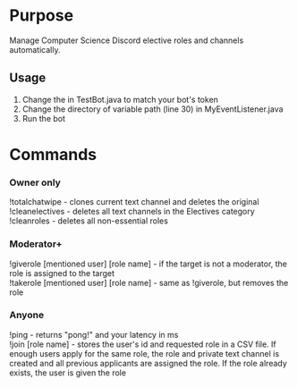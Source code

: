 # Purpose
Manage Computer Science Discord elective roles and channels automatically.

## Usage
1. Change the <token> in TestBot.java to match your bot's token
2. Change the directory of variable path (line 30) in MyEventListener.java
3. Run the bot

# Commands
### Owner only
!totalchatwipe - clones current text channel and deletes the original  
!cleanelectives - deletes all text channels in the Electives category  
!cleanroles - deletes all non-essential roles  

### Moderator+
!giverole [mentioned user] [role name] - if the target is not a moderator, the role is assigned to the target  
!takerole [mentioned user] [role name] - same as !giverole, but removes the role  

### Anyone
!ping - returns "pong!" and your latency in ms  
!join [role name] - stores the user's id and requested role in a CSV file. If enough users apply for the same role, the role and private text channel is created and all previous applicants are assigned the role. If the role already exists, the user is given the role
